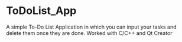 # ToDoList_App
A simple To-Do List Application in which you can input your tasks and delete them once they are done. Worked with C/C++ and Qt Creator
